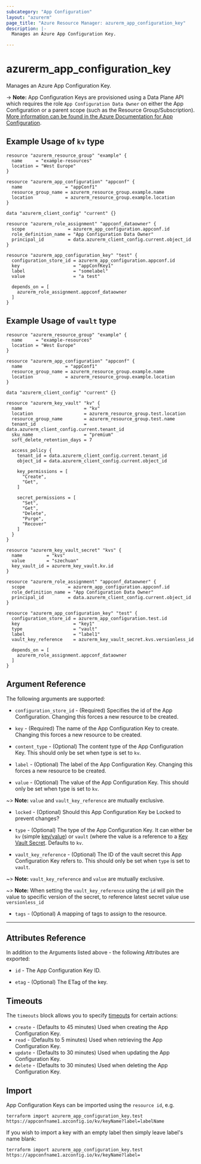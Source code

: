 ```yaml
---
subcategory: "App Configuration"
layout: "azurerm"
page_title: "Azure Resource Manager: azurerm_app_configuration_key"
description: |-
  Manages an Azure App Configuration Key.

---
```


# azurerm_app_configuration_key

Manages an Azure App Configuration Key.

-> **Note:** App Configuration Keys are provisioned using a Data Plane API which requires the role `App Configuration Data Owner` on either the App Configuration or a parent scope (such as the Resource Group/Subscription). [More information can be found in the Azure Documentation for App Configuration](https://docs.microsoft.com/azure/azure-app-configuration/concept-enable-rbac#azure-built-in-roles-for-azure-app-configuration).

## Example Usage of `kv` type

```hcl
resource "azurerm_resource_group" "example" {
  name     = "example-resources"
  location = "West Europe"
}

resource "azurerm_app_configuration" "appconf" {
  name                = "appConf1"
  resource_group_name = azurerm_resource_group.example.name
  location            = azurerm_resource_group.example.location
}

data "azurerm_client_config" "current" {}

resource "azurerm_role_assignment" "appconf_dataowner" {
  scope                = azurerm_app_configuration.appconf.id
  role_definition_name = "App Configuration Data Owner"
  principal_id         = data.azurerm_client_config.current.object_id
}

resource "azurerm_app_configuration_key" "test" {
  configuration_store_id = azurerm_app_configuration.appconf.id
  key                    = "appConfKey1"
  label                  = "somelabel"
  value                  = "a test"

  depends_on = [
    azurerm_role_assignment.appconf_dataowner
  ]
}
```

## Example Usage of `vault` type

```hcl
resource "azurerm_resource_group" "example" {
  name     = "example-resources"
  location = "West Europe"
}

resource "azurerm_app_configuration" "appconf" {
  name                = "appConf1"
  resource_group_name = azurerm_resource_group.example.name
  location            = azurerm_resource_group.example.location
}

data "azurerm_client_config" "current" {}

resource "azurerm_key_vault" "kv" {
  name                       = "kv"
  location                   = azurerm_resource_group.test.location
  resource_group_name        = azurerm_resource_group.test.name
  tenant_id                  = data.azurerm_client_config.current.tenant_id
  sku_name                   = "premium"
  soft_delete_retention_days = 7

  access_policy {
    tenant_id = data.azurerm_client_config.current.tenant_id
    object_id = data.azurerm_client_config.current.object_id

    key_permissions = [
      "Create",
      "Get",
    ]

    secret_permissions = [
      "Set",
      "Get",
      "Delete",
      "Purge",
      "Recover"
    ]
  }
}

resource "azurerm_key_vault_secret" "kvs" {
  name         = "kvs"
  value        = "szechuan"
  key_vault_id = azurerm_key_vault.kv.id
}

resource "azurerm_role_assignment" "appconf_dataowner" {
  scope                = azurerm_app_configuration.appconf.id
  role_definition_name = "App Configuration Data Owner"
  principal_id         = data.azurerm_client_config.current.object_id
}

resource "azurerm_app_configuration_key" "test" {
  configuration_store_id = azurerm_app_configuration.test.id
  key                    = "key1"
  type                   = "vault"
  label                  = "label1"
  vault_key_reference    = azurerm_key_vault_secret.kvs.versionless_id

  depends_on = [
    azurerm_role_assignment.appconf_dataowner
  ]
}
```

## Argument Reference

The following arguments are supported:

* `configuration_store_id` - (Required) Specifies the id of the App Configuration. Changing this forces a new resource to be created.

* `key` - (Required) The name of the App Configuration Key to create. Changing this forces a new resource to be created.

* `content_type` - (Optional) The content type of the App Configuration Key. This should only be set when type is set to `kv`.

* `label` - (Optional) The label of the App Configuration Key. Changing this forces a new resource to be created.

* `value` - (Optional) The value of the App Configuration Key. This should only be set when type is set to `kv`.

~> **Note:** `value` and `vault_key_reference` are mutually exclusive.

* `locked` - (Optional) Should this App Configuration Key be Locked to prevent changes?

* `type` - (Optional) The type of the App Configuration Key. It can either be `kv` (simple [key/value](https://docs.microsoft.com/azure/azure-app-configuration/concept-key-value)) or `vault` (where the value is a reference to a [Key Vault Secret](https://azure.microsoft.com/en-gb/services/key-vault/). Defaults to `kv`.

* `vault_key_reference` - (Optional) The ID of the vault secret this App Configuration Key refers to. This should only be set when `type` is set to `vault`.

~> **Note:** `vault_key_reference` and `value` are mutually exclusive.

~> **Note:** When setting the `vault_key_reference` using the `id` will pin the value to specific version of the secret, to reference latest secret value use `versionless_id`

* `tags` - (Optional) A mapping of tags to assign to the resource.

---

## Attributes Reference

In addition to the Arguments listed above - the following Attributes are exported:

* `id` - The App Configuration Key ID.

* `etag` - (Optional) The ETag of the key.

## Timeouts

The `timeouts` block allows you to specify [timeouts](https://www.terraform.io/language/resources/syntax#operation-timeouts) for certain actions:

* `create` - (Defaults to 45 minutes) Used when creating the App Configuration Key.
* `read` - (Defaults to 5 minutes) Used when retrieving the App Configuration Key.
* `update` - (Defaults to 30 minutes) Used when updating the App Configuration Key.
* `delete` - (Defaults to 30 minutes) Used when deleting the App Configuration Key.

## Import

App Configuration Keys can be imported using the `resource id`, e.g.

```shell
terraform import azurerm_app_configuration_key.test https://appconfname1.azconfig.io/kv/keyName?label=labelName
```

If you wish to import a key with an empty label then simply leave label's name blank:

```shell
terraform import azurerm_app_configuration_key.test https://appconfname1.azconfig.io/kv/keyName?label=
```
